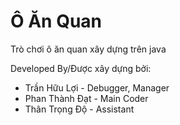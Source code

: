 # Ô Ăn Quan
Trò chơi ô ăn quan xây dựng trên java

Developed By/Được xây dựng bởi:
- Trần Hữu Lợi - Debugger, Manager
- Phan Thành Đạt - Main Coder
- Thân Trọng Độ - Assistant
